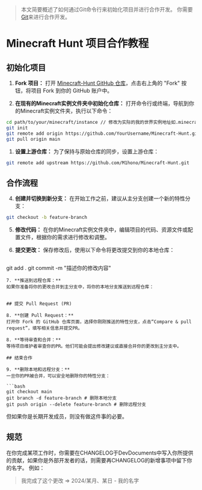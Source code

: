 > 本文简要概述了如何通过Git命令行来初始化项目并进行合作开发。
> 你需要[Git](https://git-scm.com/downloads)来进行合作开发。
# Minecraft Hunt 项目合作教程

## 初始化项目

1. **Fork 项目：**
打开 [Minecraft-Hunt GitHub 仓库](https://github.com/M1hono/Minecraft-Hunt)，点击右上角的 "Fork" 按钮，将项目 Fork 到你的 GitHub 账户中。

2. **在现有的Minecraft实例文件夹中初始化仓库：**
打开命令行或终端，导航到你的Minecraft实例文件夹，执行以下命令：

```bash
cd path/to/your/minecraft/instance // 修改为实际的我的世界实例地址如.minecraft或启动器内的版本名称。
git init
git remote add origin https://github.com/YourUsername/Minecraft-Hunt.git 、、 将YourUsername修改为你的GithubID，你可以直接使用fork后的仓库链接。
git pull origin main
```

1. **设置上游仓库：**
为了保持与原始仓库的同步，设置上游仓库：

```bash
git remote add upstream https://github.com/M1hono/Minecraft-Hunt.git
```

## 合作流程

4. **创建并切换到新分支：**
在开始工作之前，建议从主分支创建一个新的特性分支：

```bash
git checkout -b feature-branch
```

5. **修改代码：**
在你的Minecraft实例文件夹中，编辑项目的代码、资源文件或配置文件，根据你的需求进行修改和调整。

6. **提交更改：**
保存修改后，使用以下命令将更改提交到你的本地仓库：

   ```bash
git add .
git commit -m "描述你的修改内容"
```
7. **推送到远程仓库：**
如果你准备将你的更改合并到主分支中，将你的本地分支推送到远程仓库：


## 提交 Pull Request (PR)

8. **创建 Pull Request：**
打开你 Fork 的 GitHub 仓库页面，选择你刚刚推送的特性分支，点击“Compare & pull request”，填写相关信息并提交PR。

8. **等待审查和合并：**
等待项目维护者审查你的PR。他们可能会提出修改建议或直接合并你的更改到主分支中。

## 结束合作

9. **删除本地和远程分支：**
一旦你的PR被合并，可以安全地删除你的特性分支：

```bash
git checkout main
git branch -d feature-branch # 删除本地分支
git push origin --delete feature-branch # 删除远程分支
```

但如果你是长期开发成员，则没有做这件事的必要。

## 规范
在你完成某项工作时，你需要在CHANGELOG于DevDocuments中写入你所提供的贡献，如果你是外部开发者的话，则需要再CHANGELOG的新增事项中留下你的名字。
例如：
> 我完成了这个更改 => 2024/某月、某日 - 我的名字